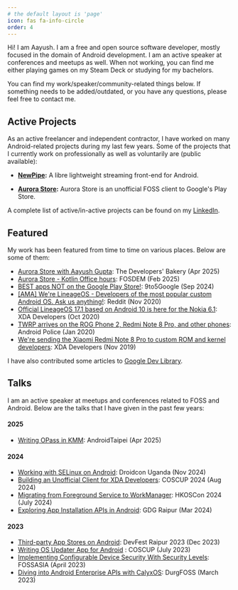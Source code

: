 ```yaml
---
# the default layout is 'page'
icon: fas fa-info-circle
order: 4
---
```


Hi! I am Aayush. I am a free and open source software developer, mostly focused in the domain of Android development. I am an active speaker at conferences and meetups as well. When not working, you can find me either playing games on my Steam Deck or studying for my bachelors.

You can find my work/speaker/community-related things below. If something needs to be added/outdated, or you have any questions, please feel free to contact me.

## Active Projects

As an active freelancer and independent contractor, I have worked on many Android-related projects during my last few years. Some of the projects that I currently work on professionally as well as voluntarily are (public available):

- **[NewPipe](https://github.com/TeamNewPipe/NewPipe):** A libre lightweight streaming front-end for Android.

- **[Aurora Store](https://gitlab.com/AuroraOSS/AuroraStore):** Aurora Store is an unofficial FOSS client to Google's Play Store.

A complete list of active/in-active projects can be found on my [LinkedIn](https://www.linkedin.com/in/theimpulson/details/projects/).

## Featured

My work has been featured from time to time on various places. Below are some of them:

- [Aurora Store with Aayush Gupta](https://thebakery.dev/96/): The Developers' Bakery (Apr 2025)
- [Aurora Store - Kotlin Office hours](https://bsky.app/profile/did:plc:5fx46b4pfg6kibxag5d5pldu/post/3lgs3h5hsfc2a): FOSDEM (Feb 2025)
- [BEST apps NOT on the Google Play Store!](https://www.youtube.com/watch?v=AGl5cLZg7Gc): 9to5Google (Sep 2024)
- [[AMA] We're LineageOS - Developers of the most popular custom Android OS. Ask us anything!](https://web.archive.org/web/20230328052455/https://www.reddit.com/r/Android/comments/k0ynjj/ama_were_lineageos_developers_of_the_most_popular/): Reddit (Nov 2020)
- [Official LineageOS 17.1 based on Android 10 is here for the Nokia 6.1](https://web.archive.org/web/20221219083817/https://www.xda-developers.com/nokia-6-1-official-lineageos-17-1-android-10/): XDA Developers (Oct 2020)
- [TWRP arrives on the ROG Phone 2, Redmi Note 8 Pro, and other phones](https://web.archive.org/web/20220602061315/https://www.androidpolice.com/2020/01/28/twrp-arrives-on-the-rog-phone-2-redmi-note-8-pro-and-other-phones/): Android Police (Jan 2020)
- [We're sending the Xiaomi Redmi Note 8 Pro to custom ROM and kernel developers](https://web.archive.org/web/20191208013651/https://www.xda-developers.com/xiaomi-redmi-note-8-pro-custom-rom-kernel-developers/): XDA Developers (Nov 2019)

I have also contributed some articles to [Google Dev Library](https://devlibrary.withgoogle.com/authors/theimpulson).

## Talks

I am an active speaker at meetups and conferences related to FOSS and Android. Below are the talks that I have given in the past few years:

#### 2025

- [Writing OPass in KMM](/assets/files/talks/opass.pdf): AndroidTaipei (Apr 2025)

#### 2024

- [Working with SELinux on Android](/assets/files/talks/selinux.pdf): Droidcon Uganda (Nov 2024)
- [Building an Unofficial Client for XDA Developers](/assets/files/talks/relabs.pdf): COSCUP 2024 (Aug 2024)
- [Migrating from Foreground Service to WorkManager](/assets/files/talks/workmanager.pdf): HKOSCon 2024 (July 2024)
- [Exploring App Installation APIs in Android](/assets/files/talks/packageinstaller.pdf): GDG Raipur (Mar 2024)

#### 2023

- [Third-party App Stores on Android](/assets/files/talks/appstore.pdf): DevFest Raipur 2023 (Dec 2023)
- [Writing OS Updater App for Android](/assets/files/talks/updater.pdf) : COSCUP (July 2023)
- [Implementing Configurable Device Security With Security Levels](/assets/files/talks/garliclevel.pdf): FOSSASIA (April 2023)
- [Diving into Android Enterprise APIs with CalyxOS](/assets/files/talks/mdm.pdf): DurgFOSS (March 2023)
